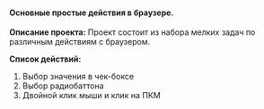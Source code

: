 
#### Основные простые действия в браузере.

**Описание проекта:** Проект состоит из набора мелких задач по различным действиям с браузером. 

**Список действий:**

1. Выбор значения в чек-боксе
2. Выбор радиобаттона
3. Двойной клик мыши и клик на ПКМ


